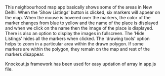 ﻿This neighbourhood map app basically shows some of the areas in New Delhi. 
When the 'Show Listings' button is clicked, six markers will appear on the map. 
When the mouse is hovered over the markers, the color of the marker changes from blue to yellow and the name of the place is displayed and when we click on the name then the image of the place is displayed. 
There is also an option to display the images in fullscreen. 
The 'Hide Listings' hides all the markers when clicked.
The 'drawing tools' option helps to zoom in a particular area within the drawn polygon. If some markers are within the polygon, they remain on the map and rest of the markers disappear.

Knockout.js framework has been used for easy updation of array in app.js file. 